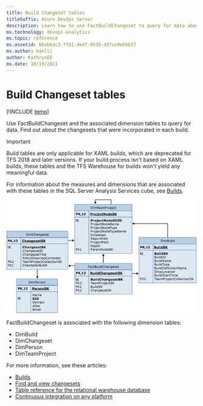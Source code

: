 ```yaml
---
title: Build Changeset tables 
titleSuffix: Azure DevOps Server
description: Learn how to use FactBuildChangeset to query for data about the changesets.
ms.technology: devops-analytics
ms.topic: reference
ms.assetid: 66ab6ac3-ff81-4ed7-9535-dd7ce9ebbb37
ms.author: kaelli
author: KathrynEE
ms.date: 10/19/2021
---
```


# Build Changeset tables

[!INCLUDE [temp](../includes/tfs-report-platform-version.md)]

Use FactBuildChangeset and the associated dimension tables to query for data. Find out about the changesets that were incorporated in each build.
  
> [!IMPORTANT]  
> Build tables are only applicable for XAML builds, which are deprecated for TFS 2018 and later versions. If your build process isn't based on XAML builds, these tables and the TFS Warehouse for builds won't yield any meaningful data.  

For information about the measures and dimensions that are associated with these tables in the SQL Server Analysis Services cube, see [Builds](perspective-build-analyze-report-build-details-coverage.md).  
  
![Tables for Changesets in a Build](media/teamproj_factbuildchangeset.png "TeamProj_FactBuildChangeset")  
  
 FactBuildChangeset is associated with the following dimension tables:  
  
- DimBuild   
- DimChangeset    
- DimPerson   
- DimTeamProject  
  
For more information, see these articles:
- [Builds](perspective-build-analyze-report-build-details-coverage.md)   
- [Find and view changesets](../../repos/tfvc/find-view-changesets.md)   
- [Table reference for the relational warehouse database](table-reference-relational-warehouse-database.md) 
- [Continuous integration on any platform](../../pipelines/get-started/what-is-azure-pipelines.md)